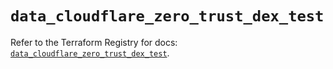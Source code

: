 # `data_cloudflare_zero_trust_dex_test`

Refer to the Terraform Registry for docs: [`data_cloudflare_zero_trust_dex_test`](https://registry.terraform.io/providers/cloudflare/cloudflare/5.6.0/docs/data-sources/zero_trust_dex_test).
